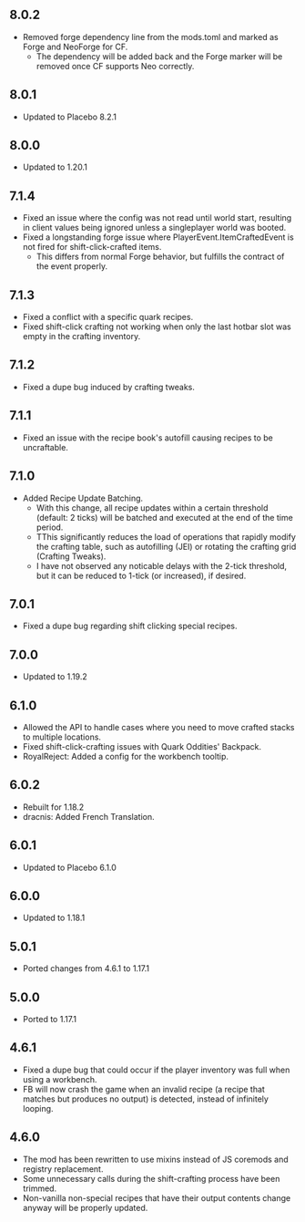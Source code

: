 ## 8.0.2
* Removed forge dependency line from the mods.toml and marked as Forge and NeoForge for CF.
  * The dependency will be added back and the Forge marker will be removed once CF supports Neo correctly.

## 8.0.1
* Updated to Placebo 8.2.1

## 8.0.0
* Updated to 1.20.1

## 7.1.4
* Fixed an issue where the config was not read until world start, resulting in client values being ignored unless a singleplayer world was booted.
* Fixed a longstanding forge issue where PlayerEvent.ItemCraftedEvent is not fired for shift-click-crafted items.
  * This differs from normal Forge behavior, but fulfills the contract of the event properly.

## 7.1.3
* Fixed a conflict with a specific quark recipes.
* Fixed shift-click crafting not working when only the last hotbar slot was empty in the crafting inventory.

## 7.1.2
* Fixed a dupe bug induced by crafting tweaks.

## 7.1.1
* Fixed an issue with the recipe book's autofill causing recipes to be uncraftable.

## 7.1.0
* Added Recipe Update Batching.
  * With this change, all recipe updates within a certain threshold (default: 2 ticks) will be batched and executed at the end of the time period.
  * TThis significantly reduces the load of operations that rapidly modify the crafting table, such as autofilling (JEI) or rotating the crafting grid (Crafting Tweaks).
  * I have not observed any noticable delays with the 2-tick threshold, but it can be reduced to 1-tick (or increased), if desired.

## 7.0.1
* Fixed a dupe bug regarding shift clicking special recipes.

## 7.0.0
* Updated to 1.19.2

## 6.1.0
* Allowed the API to handle cases where you need to move crafted stacks to multiple locations.
* Fixed shift-click-crafting issues with Quark Oddities' Backpack.
* RoyalReject: Added a config for the workbench tooltip.

## 6.0.2
* Rebuilt for 1.18.2
* dracnis: Added French Translation.

## 6.0.1
* Updated to Placebo 6.1.0

## 6.0.0
* Updated to 1.18.1

## 5.0.1
* Ported changes from 4.6.1 to 1.17.1

## 5.0.0
* Ported to 1.17.1

## 4.6.1
* Fixed a dupe bug that could occur if the player inventory was full when using a workbench.
* FB will now crash the game when an invalid recipe (a recipe that matches but produces no output) is detected, instead of infinitely looping.

## 4.6.0
* The mod has been rewritten to use mixins instead of JS coremods and registry replacement.
* Some unnecessary calls during the shift-crafting process have been trimmed.
* Non-vanilla non-special recipes that have their output contents change anyway will be properly updated.